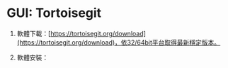 # GUI: Tortoisegit

1. 軟體下載：[https://tortoisegit.org/download](https://tortoisegit.org/download)，依32/64bit平台取得最新穩定版本。

2. 軟體安裝：





